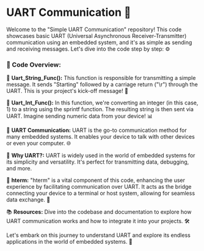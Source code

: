 # UART Communication 📡

Welcome to the "Simple UART Communication" repository! This code showcases basic UART (Universal Asynchronous Receiver-Transmitter) communication using an embedded system, and it's as simple as sending and receiving messages. Let's dive into the code step by step: ⚙️

### 📜 Code Overview:

💌 **Uart_String_Func():** This function is responsible for transmitting a simple message. It sends "Starting" followed by a carriage return ("\r") through the UART. This is your project's kick-off message! 🚀

🔢 **Uart_Int_Func():** In this function, we're converting an integer (in this case, 1) to a string using the sprintf function. The resulting string is then sent via UART. Imagine sending numeric data from your device! 📊

📡 **UART Communication:** UART is the go-to communication method for many embedded systems. It enables your device to talk with other devices or even your computer. 🌐

🚀 **Why UART?:** UART is widely used in the world of embedded systems for its simplicity and versatility. It's perfect for transmitting data, debugging, and more.

🔌 **hterm:** "hterm" is a vital component of this code, enhancing the user experience by facilitating communication over UART. It acts as the bridge connecting your device to a terminal or host system, allowing for seamless data exchange. 🌟

📚 **Resources:** Dive into the codebase and documentation to explore how UART communication works and how to integrate it into your projects. 🛠️

Let's embark on this journey to understand UART and explore its endless applications in the world of embedded systems. 🌟
